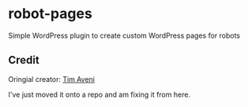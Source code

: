 # robot-pages
Simple WordPress plugin to create custom WordPress pages for robots

## Credit
Oringial creator: [Tim Aveni](http://timothyaveni.com/)

I've just moved it onto a repo and am fixing it from here.

